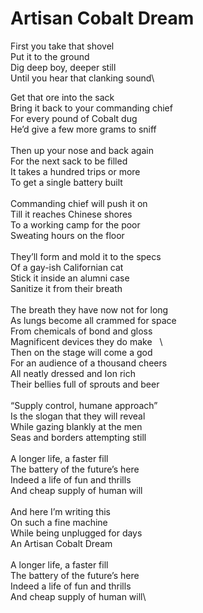 # Artisan Cobalt Dream

First you take that shovel\
Put it to the ground\
Dig deep boy, deeper still\
Until you hear that clanking sound\

Get that ore into the sack\
Bring it back to your commanding chief\
For every pound of Cobalt dug\
He’d give a few more grams to sniff\
\
Then up your nose and back again\
For the next sack to be filled\
It takes a hundred trips or more\
To get a single battery built\
\
Commanding chief will push it on\
Till it reaches Chinese shores\
To a working camp for the poor\
Sweating hours on the floor\
\
They’ll form and mold it to the specs\
Of a gay-ish Californian cat\
Stick it inside an alumni case\
Sanitize it from their breath\
\
The breath they have now not for long\
As lungs become all crammed for space\
From chemicals of bond and gloss\
Magnificent devices they do make  
\        
Then on the stage will come a god\
For an audience of a thousand cheers\
All neatly dressed and Ion rich\
Their bellies full of sprouts and beer\
\
“Supply control, humane approach”\
Is the slogan that they will reveal\
While gazing blankly at the men\
Seas and borders attempting still\
\
A longer life, a faster fill\
The battery of the future’s here\
Indeed a life of fun and thrills\
And cheap supply of human will\
\
And here I’m writing this\
On such a fine machine\
While being unplugged for days\
An Artisan Cobalt Dream\
\
A longer life, a faster fill\
The battery of the future’s here\
Indeed a life of fun and thrills\
And cheap supply of human will\
